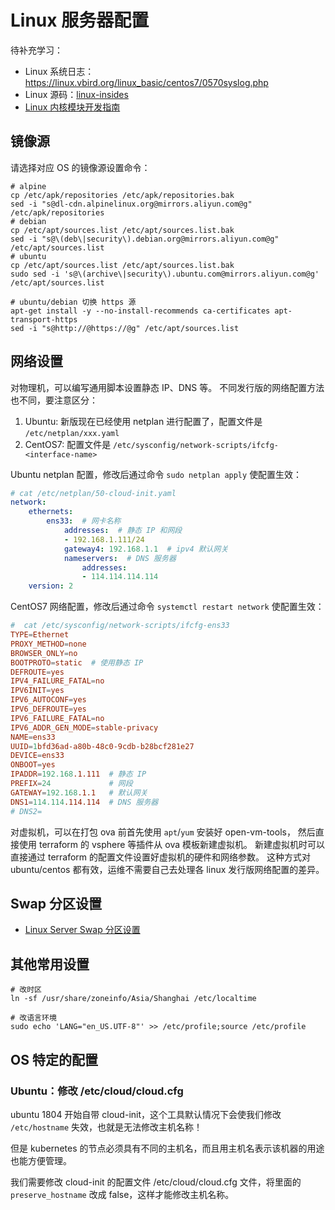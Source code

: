 # Linux 服务器配置

待补充学习：

- Linux 系统日志：https://linux.vbird.org/linux_basic/centos7/0570syslog.php
- Linux 源码：[linux-insides](https://github.com/0xAX/linux-insides)
- [Linux 内核模块开发指南](https://sysprog21.github.io/lkmpg/)

## 镜像源

请选择对应 OS 的镜像源设置命令：
```shell
# alpine
cp /etc/apk/repositories /etc/apk/repositories.bak
sed -i "s@dl-cdn.alpinelinux.org@mirrors.aliyun.com@g" /etc/apk/repositories
# debian
cp /etc/apt/sources.list /etc/apt/sources.list.bak
sed -i "s@\(deb\|security\).debian.org@mirrors.aliyun.com@g" /etc/apt/sources.list
# ubuntu
cp /etc/apt/sources.list /etc/apt/sources.list.bak
sudo sed -i 's@\(archive\|security\).ubuntu.com@mirrors.aliyun.com@g' /etc/apt/sources.list

# ubuntu/debian 切换 https 源
apt-get install -y --no-install-recommends ca-certificates apt-transport-https
sed -i "s@http://@https://@g" /etc/apt/sources.list
```


## 网络设置

对物理机，可以编写通用脚本设置静态 IP、DNS 等。
不同发行版的网络配置方法也不同，要注意区分：

1. Ubuntu: 新版现在已经使用 netplan 进行配置了，配置文件是 `/etc/netplan/xxx.yaml`
1. CentOS7: 配置文件是 `/etc/sysconfig/network-scripts/ifcfg-<interface-name>`

Ubuntu netplan 配置，修改后通过命令 `sudo netplan apply` 使配置生效：
```yaml
# cat /etc/netplan/50-cloud-init.yaml
network:
    ethernets:
        ens33:  # 网卡名称
            addresses:  # 静态 IP 和网段
            - 192.168.1.111/24
            gateway4: 192.168.1.1  # ipv4 默认网关
            nameservers:  # DNS 服务器
                addresses:
                - 114.114.114.114
    version: 2
```

CentOS7 网络配置，修改后通过命令 `systemctl restart network` 使配置生效：
```conf
#  cat /etc/sysconfig/network-scripts/ifcfg-ens33
TYPE=Ethernet
PROXY_METHOD=none
BROWSER_ONLY=no
BOOTPROTO=static  # 使用静态 IP
DEFROUTE=yes
IPV4_FAILURE_FATAL=no
IPV6INIT=yes
IPV6_AUTOCONF=yes
IPV6_DEFROUTE=yes
IPV6_FAILURE_FATAL=no
IPV6_ADDR_GEN_MODE=stable-privacy
NAME=ens33
UUID=1bfd36ad-a80b-48c0-9cdb-b28bcf281e27
DEVICE=ens33
ONBOOT=yes
IPADDR=192.168.1.111  # 静态 IP
PREFIX=24             # 网段
GATEWAY=192.168.1.1   # 默认网关
DNS1=114.114.114.114  # DNS 服务器
# DNS2=
```

对虚拟机，可以在打包 ova 前首先使用 `apt`/`yum` 安装好 open-vm-tools，
然后直接使用 terraform 的 vsphere 等插件从 ova 模板新建虚拟机。
新建虚拟机时可以直接通过 terraform 的配置文件设置好虚拟机的硬件和网络参数。
这种方式对 ubuntu/centos 都有效，运维不需要自己去处理各 linux 发行版网络配置的差异。

## Swap 分区设置

- [Linux Server Swap 分区设置](https://www.cnblogs.com/kirito-c/p/12058159.html)


## 其他常用设置

```
# 改时区
ln -sf /usr/share/zoneinfo/Asia/Shanghai /etc/localtime

# 改语言环境
sudo echo 'LANG="en_US.UTF-8"' >> /etc/profile;source /etc/profile
```

## OS 特定的配置

### Ubuntu：修改 /etc/cloud/cloud.cfg

ubuntu 1804 开始自带 cloud-init，这个工具默认情况下会使我们修改 `/etc/hostname` 失效，也就是无法修改主机名称！

但是 kubernetes 的节点必须具有不同的主机名，而且用主机名表示该机器的用途也能方便管理。

我们需要修改 cloud-init 的配置文件 /etc/cloud/cloud.cfg 文件，将里面的 `preserve_hostname` 改成 false，这样才能修改主机名称。


